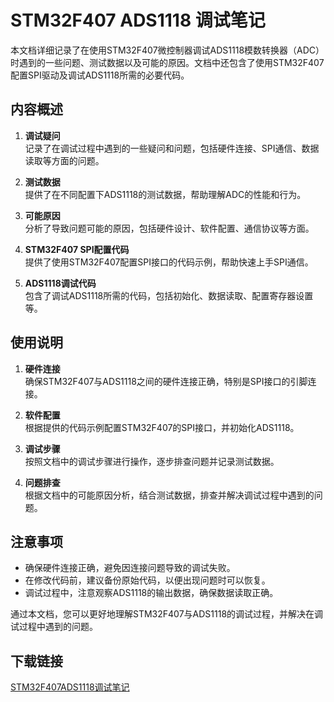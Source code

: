 # STM32F407 ADS1118 调试笔记

本文档详细记录了在使用STM32F407微控制器调试ADS1118模数转换器（ADC）时遇到的一些问题、测试数据以及可能的原因。文档中还包含了使用STM32F407配置SPI驱动及调试ADS1118所需的必要代码。

## 内容概述

1. **调试疑问**  
   记录了在调试过程中遇到的一些疑问和问题，包括硬件连接、SPI通信、数据读取等方面的问题。

2. **测试数据**  
   提供了在不同配置下ADS1118的测试数据，帮助理解ADC的性能和行为。

3. **可能原因**  
   分析了导致问题可能的原因，包括硬件设计、软件配置、通信协议等方面。

4. **STM32F407 SPI配置代码**  
   提供了使用STM32F407配置SPI接口的代码示例，帮助快速上手SPI通信。

5. **ADS1118调试代码**  
   包含了调试ADS1118所需的代码，包括初始化、数据读取、配置寄存器设置等。

## 使用说明

1. **硬件连接**  
   确保STM32F407与ADS1118之间的硬件连接正确，特别是SPI接口的引脚连接。

2. **软件配置**  
   根据提供的代码示例配置STM32F407的SPI接口，并初始化ADS1118。

3. **调试步骤**  
   按照文档中的调试步骤进行操作，逐步排查问题并记录测试数据。

4. **问题排查**  
   根据文档中的可能原因分析，结合测试数据，排查并解决调试过程中遇到的问题。

## 注意事项

- 确保硬件连接正确，避免因连接问题导致的调试失败。
- 在修改代码前，建议备份原始代码，以便出现问题时可以恢复。
- 调试过程中，注意观察ADS1118的输出数据，确保数据读取正确。

通过本文档，您可以更好地理解STM32F407与ADS1118的调试过程，并解决在调试过程中遇到的问题。

## 下载链接

[STM32F407ADS1118调试笔记](https://pan.quark.cn/s/35a4518d194d)